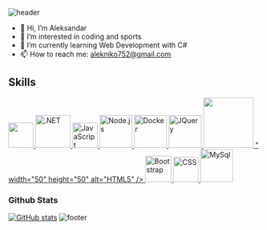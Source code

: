 ![header](https://capsule-render.vercel.app/api?type=waving&color=timeGradient&height=170&section=header&text=Hi%20There!&fontSize=90)
- 👋 Hi, I’m Aleksandar
- 👀 I’m interested in coding and sports
- 🌱 I’m currently learning Web Development with C#
- 📫 How to reach me: alekniko752@gmail.com

## Skills
<div align="left">
  
  <a href="https://docs.microsoft.com/en-us/dotnet/csharp/" target="_blank" rel="noreferrer">
      <img src="https://cdn.jsdelivr.net/gh/devicons/devicon/icons/csharp/csharp-original.svg" width="50" height="50" />
  </a>
  <a href="https://dotnet.microsoft.com/en-us/" target="_blank" rel="noreferrer">
      <img src="https://cdn.jsdelivr.net/gh/devicons/devicon/icons/dot-net/dot-net-original.svg" width="70" height="65" alt=".NET" />
  </a>
  
  <a href="https://developer.mozilla.org/en-US/docs/Web/JavaScript" target="_blank" rel="noreferrer">
      <img src="https://raw.githubusercontent.com/danielcranney/readme-generator/main/public/icons/skills/javascript-colored.svg" width="50" height="50" alt="JavaScript" />
  </a>
  <a href="https://nodejs.org/en" target="_blank" rel="noreferrer">
      <img src="https://cdn.jsdelivr.net/gh/devicons/devicon/icons/nodejs/nodejs-original.svg" width="65" height="65" alt="Node.js" />
  </a>
  <a href="https://www.docker.com/" target="_blank" rel="noreferrer">
      <img src="https://icongr.am/devicon/docker-original-wordmark.svg?size=120&color=currentColor" width="65" height="65" alt="Docker" />
  </a>

  <a href="https://jquery.com/" target="_blank" rel="noreferrer">
      <img src="https://cdn.jsdelivr.net/gh/devicons/devicon/icons/jquery/jquery-original.svg" width="65" height="65" alt="JQuery" />
  </a>
  <a href="https://www.microsoft.com/bg-bg/microsoft-365/access" target="_blank" rel="noreferrer">
      <img src="<svg xmlns="http://www.w3.org/2000/svg" x="0px" y="0px" width="100" height="100" viewBox="0 0 48 48">
<path fill="#881421" d="M16,28.505v9c0,2.485,6.044,4.5,13.5,4.5S43,39.99,43,37.505v-9H16z"></path><path fill="#af2031" d="M16,19.505v9c0,2.485,6.044,4.5,13.5,4.5S43,30.99,43,28.505v-9H16z"></path><path fill="#c94f60" d="M16,10.505v9c0,2.485,6.044,4.5,13.5,4.5S43,21.99,43,19.505v-9H16z"></path><path fill="#e08095" d="M29.5 6.005000000000001A13.5 4.5 0 1 0 29.5 15.005A13.5 4.5 0 1 0 29.5 6.005000000000001Z"></path><path fill="#993c49" d="M25.433,23.796v-6.698c-0.003-0.92-0.747-1.664-1.667-1.667H16v4.073C16,21.517,19.966,23.221,25.433,23.796z"></path><path fill="#941b29" d="M16,19.505v9c0,2.013,3.966,3.716,9.433,4.291v-9C19.966,23.221,16,21.517,16,19.505z"></path><path fill="#6e101b" d="M16,28.505v6.931h7.439c1.049-0.068,1.894-0.888,1.994-1.935v-0.705C19.966,32.221,16,30.517,16,28.505z"></path><path fill="#af2031" d="M22.319,34H5.681C4.753,34,4,33.247,4,32.319V15.681C4,14.753,4.753,14,5.681,14h16.638C23.247,14,24,14.753,24,15.681v16.638C24,33.247,23.247,34,22.319,34z"></path><path fill="#fff" d="M12.923,19.005h2.266l3.64,10h-2.141l-0.802-2.385h-3.745l-0.788,2.385H9.227L12.923,19.005z M15.406,25.078l-1.165-3.619c-0.096-0.265-0.168-0.538-0.216-0.816h-0.042c-0.044,0.285-0.114,0.565-0.209,0.837l-1.179,3.598L15.406,25.078z"></path>
</svg>" width="50" height="50" alt="HTML5" />
  </a>
  <a href="https://getbootstrap.com/">
      <img src="https://cdn.jsdelivr.net/gh/devicons/devicon/icons/bootstrap/bootstrap-original-wordmark.svg" width="52" height="52" alt="Bootstrap" />
  </a>
  <a href="https://learn.microsoft.com/en-us/sql/sql-server/what-is-sql-server?view=sql-server-ver16">
      <img src="https://www.svgrepo.com/show/303229/microsoft-sql-server-logo.svg" width="50" height="50" alt="CSS" />
  </a>
  
  </a>
  <a href="https://www.mysql.com/" target="_blank" rel="noreferrer">
      <img src="https://cdn.jsdelivr.net/gh/devicons/devicon/icons/mysql/mysql-original-wordmark.svg" width="65" height="65" alt="MySql" />
  </a>
  
</div>  

### Github Stats

[![GitHub stats](https://github-readme-stats.vercel.app/api?username=AleksandarNiko)](https://github.com/anuraghazra/github-readme-stats)
![footer](https://capsule-render.vercel.app/api?type=waving&color=timeGradient&height=150&section=footer&text=&fontSize=90)
